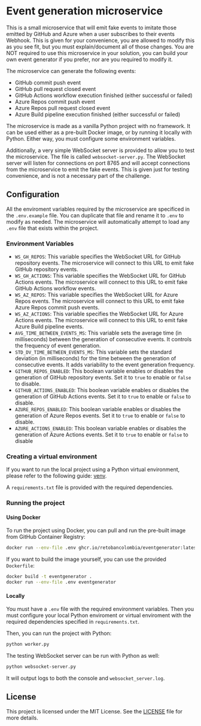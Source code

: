 # Event generation microservice

This is a small microservice that will emit fake events to imitate those emitted by GitHub and Azure when a user subscribes to their events Webhook. This is given for your convenience, you are allowed to modify this as you see fit, but you must explain/document all of those changes. You are NOT required to use this microservice in your solution, you can build your own event generator if you prefer, nor are you required to modify it.

The microservice can generate the following events:

- GitHub commit push event
- GitHub pull request closed event
- GitHub Actions workflow execution finished (either successful or failed)
- Azure Repos commit push event
- Azure Repos pull request closed event
- Azure Build pipeline  execution finished (either successful or failed)

The microservice is made as a vanilla Python project with no framework. It can be used either as a pre-built Docker image, or by running it locally with Python. Either way, you must configure some environment variables.

Additionally, a very simple WebSocket server is provided to allow you to test the microservice. The file is called `websocket-server.py`. The WebSocket server will listen for connections on port 8765 and will accept connections from the microservice to emit the fake events. This is given just for testing convenience, and is not a necessary part of the challenge.

## Configuration

All the enviroment variables required by the microservice are specificed in the `.env.example` file. You can duplicate that file and rename it to `.env` to modify as needed. The microservice will automatically attempt to load any `.env` file that exists within the project.

### Environment Variables

- `WS_GH_REPOS`: This variable specifies the WebSocket URL for GitHub repository events. The microservice will connect to this URL to emit fake GitHub repository events.
- `WS_GH_ACTIONS`: This variable specifies the WebSocket URL for GitHub Actions events. The microservice will connect to this URL to emit fake GitHub Actions workflow events.
- `WS_AZ_REPOS`: This variable specifies the WebSocket URL for Azure Repos events. The microservice will connect to this URL to emit fake Azure Repos commit push events.
- `WS_AZ_ACTIONS`: This variable specifies the WebSocket URL for Azure Actions events. The microservice will connect to this URL to emit fake Azure Build pipeline events.
- `AVG_TIME_BETWEEN_EVENTS_MS`: This variable sets the average time (in milliseconds) between the generation of consecutive events. It controls the frequency of event generation.
- `STD_DV_TIME_BETWEEN_EVENTS_MS`: This variable sets the standard deviation (in milliseconds) for the time between the generation of consecutive events. It adds variability to the event generation frequency.
- `GITHUB_REPOS_ENABLED`: This boolean variable enables or disables the generation of GitHub repository events. Set it to `true` to enable or `false` to disable.
- `GITHUB_ACTIONS_ENABLED`: This boolean variable enables or disables the generation of GitHub Actions events. Set it to `true` to enable or `false` to disable.
- `AZURE_REPOS_ENABLED`: This boolean variable enables or disables the generation of Azure Repos events. Set it to `true` to enable or `false` to disable.
- `AZURE_ACTIONS_ENABLED`: This boolean variable enables or disables the generation of Azure Actions events. Set it to `true` to enable or `false` to disable

### Creating a virtual environment

If you want to run the local project using a Python virtual environment, please refer to the following guide: [venv](https://docs.python.org/3/library/venv.html).

A `requirements.txt` file is provided with the required dependencies.

### Running the project

#### Using Docker

To run the project using Docker, you can pull and run the pre-built image from GitHub Container Registry:

```bash
docker run --env-file .env ghcr.io/retobancolombia/eventgenerator:latest
```

If you want to build the image yourself, you can use the provided `Dockerfile`:

```bash
docker build -t eventgenerator .
docker run --env-file .env eventgenerator
```

#### Locally

You must have a `.env` file with the required environment variables. Then you must configure your local Python enviroment or virtual enviroment with the required dependencies specified in `requirements.txt`.

Then, you can run the project with Python:

```bash
python worker.py
```

The testing WebSocket server can be run with Python as well:

```bash
python websocket-server.py
```

It will output logs to both the console and `websocket_server.log`.

## License

This project is licensed under the MIT License. See the [LICENSE](LICENSE) file for more details.

